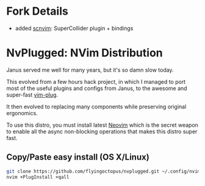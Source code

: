 # Fork Details
- added [scnvim](https://github.com/davidgranstrom/scnvim): SuperCollider plugin + bindings

# NvPlugged: NVim Distribution

Janus served me well for many years, but it's so damn slow today.

This evolved from a few hours hack project, in which I managed to port
most of the useful plugins and configs from Janus, to the
awesome and super-fast [vim-plug](junegunn/vim-plug).

It then evolved to replacing many components while preserving original ergonomics.

To use this distro, you must install latest [Neovim](https://github.com/neovim/neovim)
which is the secret weapon to enable all the async non-blocking operations
that makes this distro super fast.

## Copy/Paste easy install (OS X/Linux)

```sh
git clone https://github.com/flyingoctopus/nvplugged.git ~/.config/nvim
nvim +PlugInstall +qall
```
